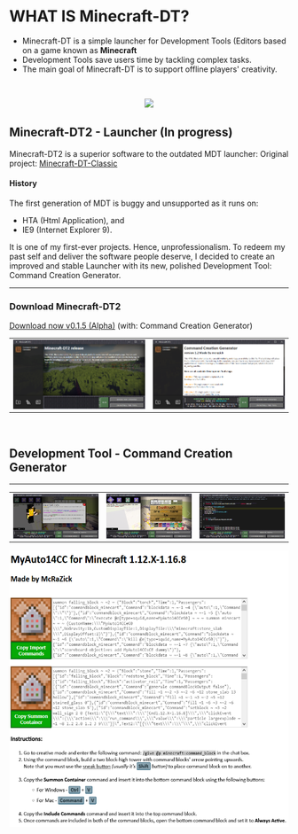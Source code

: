 # WHAT IS Minecraft-DT?
<ul>
  <li>Minecraft-DT is a simple launcher for Development Tools (Editors based on a game known as <strong>Minecraft</strong></li>
  <li>Development Tools save users time by tackling complex tasks.</li>
  <li>The main goal of Minecraft-DT is to support offline players' creativity.</li>
</ul>
<br>
<p align="center">
  <img src="https://github.com/gubrus50/Minecraft-Development-Tools/blob/master/showcase/use_example.gif"/>
</p>
<h2> Minecraft-DT2 - Launcher (In progress)</h2>

Minecraft-DT2 is a superior software to the outdated MDT launcher: Original project: [Minecraft-DT-Classic](https://github.com/gubrus50/Minecraft-Development-Tools-Classic#what-is-minecraft-dt/)

<h4>History</h4>
The first generation of MDT is buggy and unsupported as it runs on:
<ul>
  <li>HTA (Html Application), and</li>
  <li>IE9 (Internet Explorer 9).</li>
</ul>
It is one of my first-ever projects. Hence, unprofessionalism. To redeem my past self and deliver the software people deserve, I decided to create an improved and stable Launcher with its new, polished Development Tool: Command Creation Generator.
<hr>

<h3>Download Minecraft-DT2</h3>

[Download now v0.1.5 (Alpha)](https://drive.google.com/file/d/1U-w0nR4g5hd0BCar8cE_8AtlD6afhZyS/view?usp=share_link) (with: Command Creation Generator)
<br>

<table>
  <tr>
    <td><img width="500" src="https://github.com/gubrus50/Minecraft-Development-Tools/blob/master/showcase/mdt_0.png"/></td>
    <td><img width="500" src="https://github.com/gubrus50/Minecraft-Development-Tools/blob/master/showcase/mdt_1.png"/></td>
  </tr>
</table>



<br>

<h2> Development Tool - Command Creation Generator</h2>
<hr>
<table>
  <tr>
    <td><img width="500" src="https://github.com/gubrus50/Minecraft-Development-Tools/blob/master/showcase/ccg_0.png"/></td>
    <td><img width="500" src="https://github.com/gubrus50/Minecraft-Development-Tools/blob/master/showcase/ccg_1.png"/></td>
    <td><img width="500" src="https://github.com/gubrus50/Minecraft-Development-Tools/blob/master/showcase/ccg_2.png"/></td>
  </tr>
</table>

<p align="center">
  <img height="500" src="https://github.com/gubrus50/Minecraft-Development-Tools/blob/master/showcase/ccg_3.png"/>
</p>


